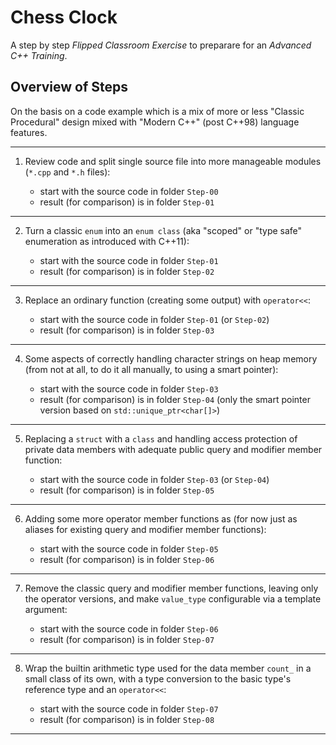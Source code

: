 # Chess Clock

A step by step *Flipped Classroom Exercise* to preparare for an
*Advanced C++ Training*.

## Overview of Steps

On the basis on a code example which is a mix of more or less
"Classic Procedural" design mixed with "Modern C++" (post C++98)
language features.

---

1. Review code and split single source file into more manageable
   modules (`*.cpp` and `*.h` files):

   * start with the source code in folder `Step-00`
   * result (for comparison) is in folder `Step-01`

---

2. Turn a classic `enum` into an `enum class` (aka "scoped" or
   "type safe" enumeration as introduced with C++11):

   * start with the source code in folder `Step-01`
   * result (for comparison) is in folder `Step-02`

---

3. Replace an ordinary function (creating some output) with
   `operator<<`:

   * start with the source code in folder `Step-01` (or `Step-02`)
   * result (for comparison) is in folder `Step-03`

---

4. Some aspects of correctly handling character strings on heap
   memory (from not at all, to do it all manually, to using a
   smart pointer):

   * start with the source code in folder `Step-03`
   * result (for comparison) is in folder `Step-04` (only the
     smart pointer version based on `std::unique_ptr<char[]>`)

---

5. Replacing a `struct` with a `class` and handling access
   protection of private data members with adequate public query
   and modifier member function:

   * start with the source code in folder `Step-03` (or `Step-04`)
   * result (for comparison) is in folder `Step-05`

---

6. Adding some more operator member functions as (for now just as
   aliases for existing query and modifier member functions):

   * start with the source code in folder `Step-05`
   * result (for comparison) is in folder `Step-06`

---

7. Remove the classic query and modifier member functions, leaving
   only the operator versions, and make `value_type` configurable
   via a template argument:

   * start with the source code in folder `Step-06`
   * result (for comparison) is in folder `Step-07`

---

8. Wrap the builtin arithmetic type used for the data member
   `count_` in a small class of its own, with a type conversion
   to the basic type's reference type and an `operator<<`:

   * start with the source code in folder `Step-07`
   * result (for comparison) is in folder `Step-08`

---
